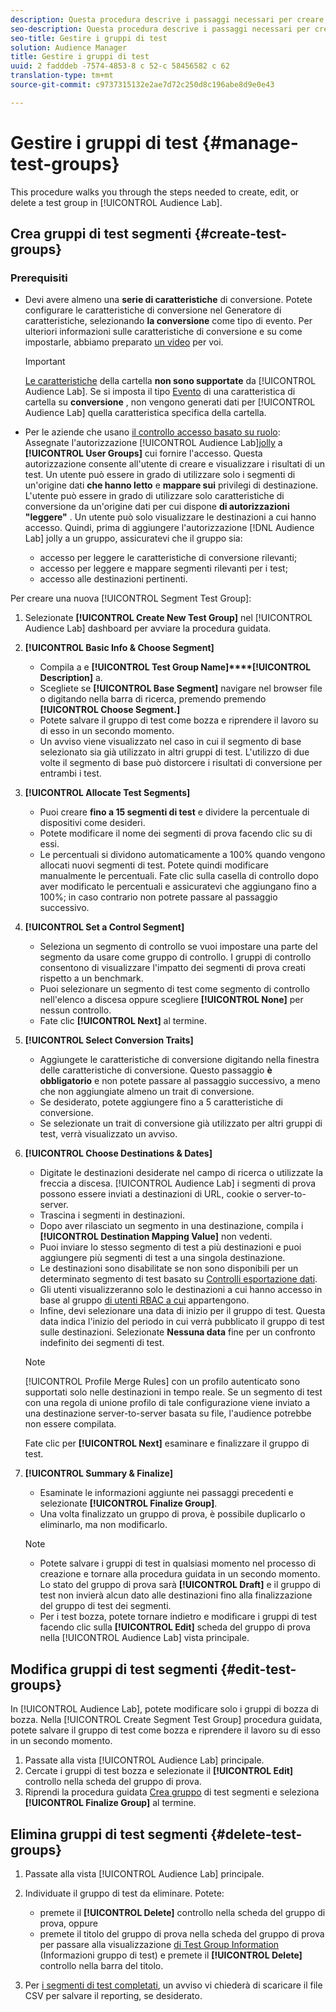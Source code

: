 ```yaml
---
description: Questa procedura descrive i passaggi necessari per creare, modificare o eliminare un gruppo di test in Audience Lab
seo-description: Questa procedura descrive i passaggi necessari per creare, modificare o eliminare un gruppo di test in Audience Lab
seo-title: Gestire i gruppi di test
solution: Audience Manager
title: Gestire i gruppi di test
uuid: 2 fadddeb -7574-4853-8 c 52-c 58456582 c 62
translation-type: tm+mt
source-git-commit: c9737315132e2ae7d72c250d8c196abe8d9e0e43

---
```



# Gestire i gruppi di test {#manage-test-groups}

This procedure walks you through the steps needed to create, edit, or delete a test group in [!UICONTROL Audience Lab].

## Crea gruppi di test segmenti {#create-test-groups}

### Prerequisiti

<!-- create-test-group.xml -->

* Devi avere almeno una **serie di caratteristiche** di conversione. Potete configurare le caratteristiche di conversione nel Generatore [](../../features/traits/create-onboarded-rule-based-traits.md)di caratteristiche, selezionando **la conversione** come tipo di evento. Per ulteriori informazioni sulle caratteristiche di conversione e su come impostarle, abbiamo preparato [un video](https://helpx.adobe.com/audience-manager/kt/using/creating-conversion-traits-feature-video-use.html) per voi.

   >[!IMPORTANT]
   >
   >[Le caratteristiche](../../features/traits/about-folder-traits.md) della cartella **non sono supportate** da [!UICONTROL Audience Lab]. Se si imposta il tipo [Evento](../../features/traits/create-onboarded-rule-based-traits.md) di una caratteristica di cartella su **conversione** , non vengono generati dati per [!UICONTROL Audience Lab] quella caratteristica specifica della cartella.

* Per le aziende che usano [il controllo accesso basato su ruolo](../../features/administration/administration-overview.md): Assegnate l&#39;autorizzazione [!UICONTROL Audience Lab][jolly](../../features/administration/administration-overview.md#wild-card-permissions) a **[!UICONTROL User Groups]** cui fornire l&#39;accesso. Questa autorizzazione consente all&#39;utente di creare e visualizzare i risultati di un test. Un utente può essere in grado di utilizzare solo i segmenti di un&#39;origine dati **che hanno letto** e **mappare sui** privilegi di destinazione. L&#39;utente può essere in grado di utilizzare solo caratteristiche di conversione da un&#39;origine dati per cui dispone **di autorizzazioni &quot;leggere&quot;** . Un utente può solo visualizzare le destinazioni a cui hanno accesso. Quindi, prima di aggiungere l&#39;autorizzazione [!DNL Audience Lab] jolly a un gruppo, assicuratevi che il gruppo sia:
   * accesso per leggere le caratteristiche di conversione rilevanti;
   * accesso per leggere e mappare segmenti rilevanti per i test;
   * accesso alle destinazioni pertinenti.

Per creare una nuova [!UICONTROL Segment Test Group]:

1. Selezionate **[!UICONTROL Create New Test Group]** nel [!UICONTROL Audience Lab] dashboard per avviare la procedura guidata.
1. **[!UICONTROL Basic Info & Choose Segment]**

   * Compila a e **[!UICONTROL Test Group Name]****[!UICONTROL Description]** a.
   * Scegliete se **[!UICONTROL Base Segment]** navigare nel browser file o digitando nella barra di ricerca, premendo premendo **[!UICONTROL Choose Segment.]**
   * Potete salvare il gruppo di test come bozza e riprendere il lavoro su di esso in un secondo momento.
   * Un avviso viene visualizzato nel caso in cui il segmento di base selezionato sia già utilizzato in altri gruppi di test. L&#39;utilizzo di due volte il segmento di base può distorcere i risultati di conversione per entrambi i test.

1. **[!UICONTROL Allocate Test Segments]**

   * Puoi creare **fino a 15 segmenti di test** e dividere la percentuale di dispositivi come desideri.
   * Potete modificare il nome dei segmenti di prova facendo clic su di essi.
   * Le percentuali si dividono automaticamente a 100% quando vengono allocati nuovi segmenti di test. Potete quindi modificare manualmente le percentuali. Fate clic sulla casella di controllo dopo aver modificato le percentuali e assicuratevi che aggiungano fino a 100%; in caso contrario non potrete passare al passaggio successivo.

1. **[!UICONTROL Set a Control Segment]**

   * Seleziona un segmento di controllo se vuoi impostare una parte del segmento da usare come gruppo di controllo. I gruppi di controllo consentono di visualizzare l&#39;impatto dei segmenti di prova creati rispetto a un benchmark.
   * Puoi selezionare un segmento di test come segmento di controllo nell&#39;elenco a discesa oppure scegliere **[!UICONTROL None]** per nessun controllo.
   * Fate clic **[!UICONTROL Next]** al termine.

1. **[!UICONTROL Select Conversion Traits]**

   * Aggiungete le caratteristiche di conversione digitando nella finestra delle caratteristiche di conversione. Questo passaggio **è obbligatorio** e non potete passare al passaggio successivo, a meno che non aggiungiate almeno un trait di conversione.
   * Se desiderato, potete aggiungere fino a 5 caratteristiche di conversione.
   * Se selezionate un trait di conversione già utilizzato per altri gruppi di test, verrà visualizzato un avviso.

1. **[!UICONTROL Choose Destinations & Dates]**

   * Digitate le destinazioni desiderate nel campo di ricerca o utilizzate la freccia a discesa. [!UICONTROL Audience Lab] i segmenti di prova possono essere inviati a destinazioni di URL, cookie o server-to-server.
   * Trascina i segmenti in destinazioni.
   * Dopo aver rilasciato un segmento in una destinazione, compila i **[!UICONTROL Destination Mapping Value]** non vedenti.
   * Puoi inviare lo stesso segmento di test a più destinazioni e puoi aggiungere più segmenti di test a una singola destinazione.
   * Le destinazioni sono disabilitate se non sono disponibili per un determinato segmento di test basato su [Controlli esportazione dati](../../features/data-export-controls.md).
   * Gli utenti visualizzeranno solo le destinazioni a cui hanno accesso in base al gruppo [di utenti RBAC a cui](../../features/administration/administration-overview.md) appartengono.
   * Infine, devi selezionare una data di inizio per il gruppo di test. Questa data indica l&#39;inizio del periodo in cui verrà pubblicato il gruppo di test sulle destinazioni. Selezionate **Nessuna data** fine per un confronto indefinito dei segmenti di test.
   >[!NOTE]
   >
   >[!UICONTROL Profile Merge Rules] con un profilo autenticato sono supportati solo nelle destinazioni in tempo reale. Se un segmento di test con una regola di unione profilo di tale configurazione viene inviato a una destinazione server-to-server basata su file, l&#39;audience potrebbe non essere compilata.

   Fate clic per **[!UICONTROL Next]** esaminare e finalizzare il gruppo di test.

1. **[!UICONTROL Summary & Finalize]**

   * Esaminate le informazioni aggiunte nei passaggi precedenti e selezionate **[!UICONTROL Finalize Group]**.
   * Una volta finalizzato un gruppo di prova, è possibile duplicarlo o eliminarlo, ma non modificarlo.
   >[!NOTE]
   >* Potete salvare i gruppi di test in qualsiasi momento nel processo di creazione e tornare alla procedura guidata in un secondo momento. Lo stato del gruppo di prova sarà **[!UICONTROL Draft]** e il gruppo di test non invierà alcun dato alle destinazioni fino alla finalizzazione del gruppo di test dei segmenti.
   >* Per i test bozza, potete tornare indietro e modificare i gruppi di test facendo clic sulla **[!UICONTROL Edit]** scheda del gruppo di prova nella [!UICONTROL Audience Lab] vista principale.


## Modifica gruppi di test segmenti {#edit-test-groups}

In [!UICONTROL Audience Lab], potete modificare solo i gruppi di bozza di bozza. Nella [!UICONTROL Create Segment Test Group] procedura guidata, potete salvare il gruppo di test come bozza e riprendere il lavoro su di esso in un secondo momento.

1. Passate alla vista [!UICONTROL Audience Lab] principale.
1. Cercate i gruppi di test bozza e selezionate il **[!UICONTROL Edit]** controllo nella scheda del gruppo di prova.
1. Riprendi la procedura guidata [Crea gruppo](../../features/audience-lab/audience-lab-manage-test-groups.md#create-test-groups) di test segmenti e seleziona **[!UICONTROL Finalize Group]** al termine.

## Elimina gruppi di test segmenti {#delete-test-groups}

1. Passate alla vista [!UICONTROL Audience Lab] principale.
1. Individuate il gruppo di test da eliminare. Potete:

   * premete il **[!UICONTROL Delete]** controllo nella scheda del gruppo di prova, oppure
   * premete il titolo del gruppo di prova nella scheda del gruppo di prova per passare alla visualizzazione [di Test Group Information](../../features/audience-lab/audience-lab-information-view.md) (Informazioni gruppo di test) e premete il **[!UICONTROL Delete]** controllo nella barra del titolo.

1. Per [i segmenti di test completati](../../features/audience-lab/audience-lab.md#status), un avviso vi chiederà di scaricare il file CSV per salvare il reporting, se desiderato.
